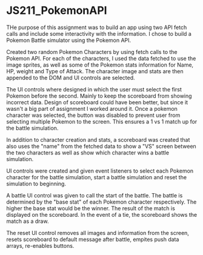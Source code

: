 # JS211_PokemonAPI

THe purpose of this assignment was to build an app using two API fetch calls and include some interactivity with the information.  I chose to build a Pokemon Battle simulator using the Pokemon API.  

Created two random Pokemon Characters by using fetch calls to the Pokemon API.  For each of the characters, I used the data fetched to use the image sprites, as well as some of the Pokemon stats information for Name, HP, weight and Type of Attack.  The character image and stats are then appended to the DOM and UI controls are selected.  

The UI controls where designed in which the user must select the first Pokemon before the second.  Mainly to keep the scoreboard from showing incorrect data.  Design of scoreboard could have been better, but since it wasn't a big part of assignment I worked around it.  Once a pokemon character was selected, the button was disabled to prevent user from selecting multiple Pokemon to the screen.  This ensures a 1 vs 1 match up for the battle simulation.

In addition to character creation and stats, a scoreboard was created that also uses the "name" from the fetched data to show a "VS" screen between the two characters as well as show which character wins a battle simulation.

UI controls were created and given event listeners to select each Pokemon character for the battle simulation, start a battle simulation and reset the simulation to beginning.

A battle UI control was given to call the start of the battle.  The battle is determined by the "base stat" of each Pokemon character respectively.  The higher the base stat would be the winner.  The result of the match is displayed on the scoreboard.  In the event of a tie, the scoreboard shows the match as a draw.

The reset UI control removes all images and information from the screen, resets scoreboard to default message after battle, empites push data arrays, re-enables buttons.
